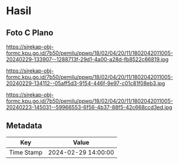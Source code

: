 # Hasil

## Foto C Plano

https://sirekap-obj-formc.kpu.go.id/7b50/pemilu/ppwp/18/02/04/20/11/1802042011005-20240229-133907--1288713f-29d1-4a00-a28d-fb8522c66819.jpg

https://sirekap-obj-formc.kpu.go.id/7b50/pemilu/ppwp/18/02/04/20/11/1802042011005-20240229-134112--05aff5d3-9154-446f-9e97-c01c81f08eb3.jpg

https://sirekap-obj-formc.kpu.go.id/7b50/pemilu/ppwp/18/02/04/20/11/1802042011005-20240223-145031--59966553-6f56-4b37-88f5-42c668ccd3ed.jpg


## Metadata

| Key        | Value               |
| ---------- | ------------------- |
| Time Stamp | 2024-02-29 14:00:00 |



